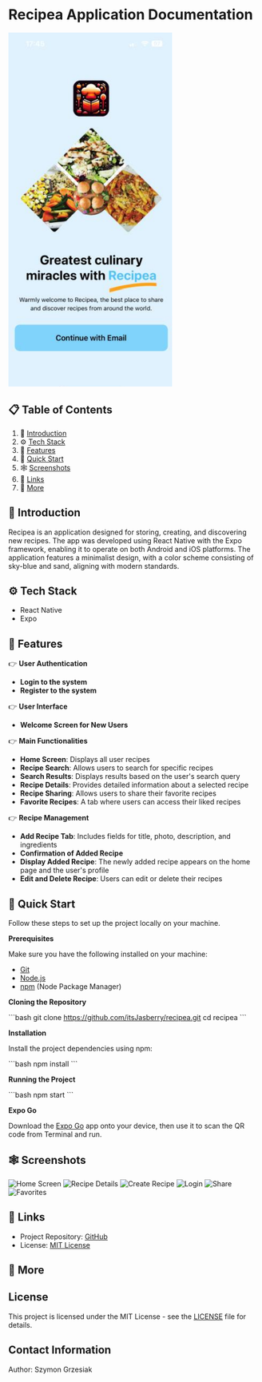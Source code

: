 # Recipea Application Documentation
![First screen](./assets/images/firstScreen.png)

## 📋 <a name="table">Table of Contents</a>

1. 🤖 [Introduction](#introduction)
2. ⚙️ [Tech Stack](#tech-stack)
3. 🔋 [Features](#features)
4. 🤸 [Quick Start](#quick-start)
5. 🕸️ [Screenshots](#screenshots)
6. 🔗 [Links](#links)
7. 🚀 [More](#more)

## <a name="introduction">🤖 Introduction</a>

Recipea is an application designed for storing, creating, and discovering new recipes. The app was developed using React Native with the Expo framework, enabling it to operate on both Android and iOS platforms. The application features a minimalist design, with a color scheme consisting of sky-blue and sand, aligning with modern standards.

## <a name="tech-stack">⚙️ Tech Stack</a>

- React Native
- Expo

## <a name="features">🔋 Features</a>

👉 **User Authentication**
- **Login to the system**
- **Register to the system**

👉 **User Interface**
- **Welcome Screen for New Users**

👉 **Main Functionalities**
- **Home Screen**: Displays all user recipes
- **Recipe Search**: Allows users to search for specific recipes
- **Search Results**: Displays results based on the user's search query
- **Recipe Details**: Provides detailed information about a selected recipe
- **Recipe Sharing**: Allows users to share their favorite recipes
- **Favorite Recipes**: A tab where users can access their liked recipes

👉 **Recipe Management**
- **Add Recipe Tab**: Includes fields for title, photo, description, and ingredients
- **Confirmation of Added Recipe**
- **Display Added Recipe**: The newly added recipe appears on the home page and the user's profile
- **Edit and Delete Recipe**: Users can edit or delete their recipes

## <a name="quick-start">🤸 Quick Start</a>

Follow these steps to set up the project locally on your machine.

**Prerequisites**

Make sure you have the following installed on your machine:

- [Git](https://git-scm.com/)
- [Node.js](https://nodejs.org/en)
- [npm](https://www.npmjs.com/) (Node Package Manager)

**Cloning the Repository**

\`\`\`bash
git clone https://github.com/itsJasberry/recipea.git
cd recipea
\`\`\`

**Installation**

Install the project dependencies using npm:

\`\`\`bash
npm install
\`\`\`

**Running the Project**

\`\`\`bash
npm start
\`\`\`

**Expo Go**

Download the [Expo Go](https://expo.dev/go) app onto your device, then use it to scan the QR code from Terminal and run.

## <a name="screenshots">🕸️ Screenshots</a>

![Home Screen](images/homeScreen.png)
![Recipe Details](images/details.png)
![Create Recipe](images/create.png)
![Login](images/login.png)
![Share](images/share.png)
![Favorites](images/favourites.png)



## <a name="links">🔗 Links</a>

- Project Repository: [GitHub](https://github.com/yourusername/recipea)
- License: [MIT License](https://opensource.org/licenses/MIT)

## <a name="more">🚀 More</a>


## License

This project is licensed under the MIT License - see the [LICENSE](https://opensource.org/licenses/MIT) file for details.

## Contact Information
Author: Szymon Grzesiak  